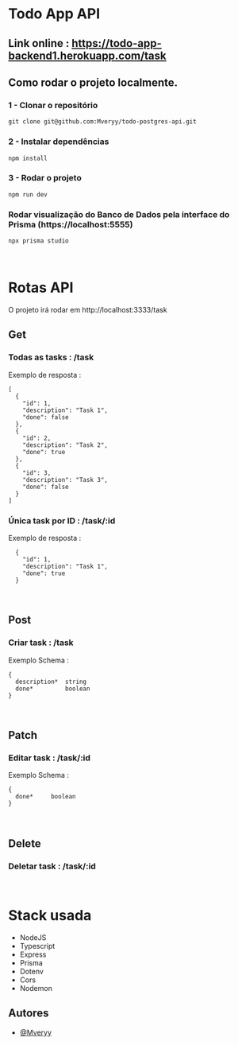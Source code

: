 # Todo App API

## Link online : https://todo-app-backend1.herokuapp.com/task

## Como rodar o projeto localmente.

### 1 - Clonar o repositório
```
git clone git@github.com:Mveryy/todo-postgres-api.git
```

### 2 - Instalar dependências
```
npm install
```

### 3 - Rodar o projeto
```
npm run dev
```

### Rodar visualização do Banco de Dados pela interface do Prisma (https://localhost:5555)
```
npx prisma studio
```

<br>

# Rotas API

O projeto irá rodar em http://localhost:3333/task

## Get
### Todas as tasks : /task
Exemplo de resposta :
```
[
  {
    "id": 1,
    "description": "Task 1",
    "done": false
  },
  {
    "id": 2,
    "description": "Task 2",
    "done": true
  },
  {
    "id": 3,
    "description": "Task 3",
    "done": false
  }
]
```
### Única task por ID : /task/:id
Exemplo de resposta :
```
  {
    "id": 1,
    "description": "Task 1",
    "done": true
  }
```

<br>

## Post
### Criar task : /task
Exemplo Schema :
```
{
  description*  string
  done*         boolean
}
```

<br>

## Patch
### Editar task : /task/:id
Exemplo Schema :
```
{
  done*     boolean
}
```

<br>

## Delete
### Deletar task : /task/:id

<br>

# Stack usada
- NodeJS
- Typescript
- Express
- Prisma
- Dotenv
- Cors
- Nodemon

## Autores

-   [@Mveryy](https://github.com/Mveryy)
